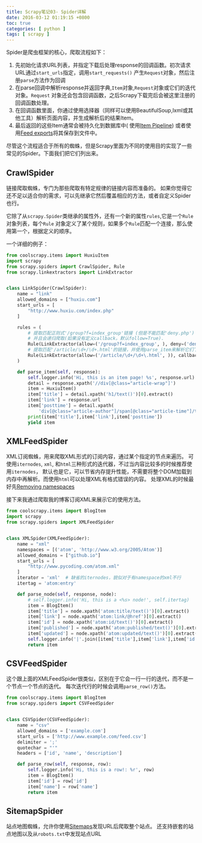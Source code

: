 ```yaml
---
title: Scrapy笔记03- Spider详解
date: 2016-03-12 01:19:15 +0800
toc: true
categories: [ python ]
tags: [ scrapy ]
---
```


Spider是爬虫框架的核心，爬取流程如下：

1. 先初始化请求URL列表，并指定下载后处理response的回调函数。初次请求URL通过`start_urls`指定，调用`start_requests()`
   产生`Request`对象，然后注册`parse`方法作为回调
1. 在parse回调中解析response并返回字典,`Item`对象,`Request`对象或它们的迭代对象。`Request`
   对象还会包含回调函数，之后Scrapy下载完后会被这里注册的回调函数处理。
1. 在回调函数里面，你通过使用选择器（同样可以使用BeautifulSoup,lxml或其他工具）解析页面内容，并生成解析后的结果Item。
1. 最后返回的这些Item通常会被持久化到数据库中(
   使用[Item Pipeline](http://doc.scrapy.org/en/latest/topics/item-pipeline.html#topics-item-pipeline))
   或者使用[Feed exports](http://doc.scrapy.org/en/latest/topics/feed-exports.html#topics-feed-exports)将其保存到文件中。

尽管这个流程适合于所有的蜘蛛，但是Scrapy里面为不同的使用目的实现了一些常见的Spider。下面我们把它们列出来。
<!-- more -->

## CrawlSpider

链接爬取蜘蛛，专门为那些爬取有特定规律的链接内容而准备的。
如果你觉得它还不足以适合你的需求，可以先继承它然后覆盖相应的方法，或者自定义Spider也行。

它除了从`scrapy.Spider`类继承的属性外，还有一个新的属性`rules`,它是一个`Rule`对象列表，每个`Rule`
对象定义了某个规则，如果多个`Rule`匹配一个连接，那么使用第一个，根据定义的顺序。

一个详细的例子：

```python
from coolscrapy.items import HuxiuItem
import scrapy
from scrapy.spiders import CrawlSpider, Rule
from scrapy.linkextractors import LinkExtractor


class LinkSpider(CrawlSpider):
    name = "link"
    allowed_domains = ["huxiu.com"]
    start_urls = [
        "http://www.huxiu.com/index.php"
    ]

    rules = (
        # 提取匹配正则式'/group?f=index_group'链接 (但是不能匹配'deny.php')
        # 并且会递归爬取(如果没有定义callback，默认follow=True).
        Rule(LinkExtractor(allow=('/group?f=index_group', ), deny=('deny\.php', ))),
        # 提取匹配'/article/\d+/\d+.html'的链接，并使用parse_item来解析它们下载后的内容，不递归
        Rule(LinkExtractor(allow=('/article/\d+/\d+\.html', )), callback='parse_item'),
    )

    def parse_item(self, response):
        self.logger.info('Hi, this is an item page! %s', response.url)
        detail = response.xpath('//div[@class="article-wrap"]')
        item = HuxiuItem()
        item['title'] = detail.xpath('h1/text()')[0].extract()
        item['link'] = response.url
        item['posttime'] = detail.xpath(
            'div[@class="article-author"]/span[@class="article-time"]/text()')[0].extract()
        print(item['title'],item['link'],item['posttime'])
        yield item

```

## XMLFeedSpider

XML订阅蜘蛛，用来爬取XML形式的订阅内容，通过某个指定的节点来遍历。
可使用`iternodes`, `xml`, 和`html`三种形式的迭代器，不过当内容比较多的时候推荐使用`iternodes`，
默认也是它，可以节省内存提升性能，不需要将整个DOM加载到内存中再解析。而使用`html`可以处理XML有格式错误的内容。
处理XML的时候最好先[Removing namespaces](http://doc.scrapy.org/en/1.0/topics/selectors.html#removing-namespaces)

接下来我通过爬取我的博客订阅XML来展示它的使用方法。

```python
from coolscrapy.items import BlogItem
import scrapy
from scrapy.spiders import XMLFeedSpider


class XMLSpider(XMLFeedSpider):
    name = "xml"
    namespaces = [('atom', 'http://www.w3.org/2005/Atom')]
    allowed_domains = ["github.io"]
    start_urls = [
        "http://www.pycoding.com/atom.xml"
    ]
    iterator = 'xml'  # 缺省的iternodes，貌似对于有namespace的xml不行
    itertag = 'atom:entry'

    def parse_node(self, response, node):
        # self.logger.info('Hi, this is a <%s> node!', self.itertag)
        item = BlogItem()
        item['title'] = node.xpath('atom:title/text()')[0].extract()
        item['link'] = node.xpath('atom:link/@href')[0].extract()
        item['id'] = node.xpath('atom:id/text()')[0].extract()
        item['published'] = node.xpath('atom:published/text()')[0].extract()
        item['updated'] = node.xpath('atom:updated/text()')[0].extract()
        self.logger.info('|'.join([item['title'],item['link'],item['id'],item['published']]))
        return item
```

## CSVFeedSpider

这个跟上面的XMLFeedSpider很类似，区别在于它会一行一行的迭代，而不是一个节点一个节点的迭代。
每次迭代行的时候会调用`parse_row()`方法。

```python
from coolscrapy.items import BlogItem
from scrapy.spiders import CSVFeedSpider


class CSVSpider(CSVFeedSpider):
    name = "csv"
    allowed_domains = ['example.com']
    start_urls = ['http://www.example.com/feed.csv']
    delimiter = ';'
    quotechar = "'"
    headers = ['id', 'name', 'description']

    def parse_row(self, response, row):
        self.logger.info('Hi, this is a row!: %r', row)
        item = BlogItem()
        item['id'] = row['id']
        item['name'] = row['name']
        return item
```

## SitemapSpider

站点地图蜘蛛，允许你使用[Sitemaps](http://www.sitemaps.org/)发现URL后爬取整个站点。
还支持嵌套的站点地图以及从`robots.txt`中发现站点URL

